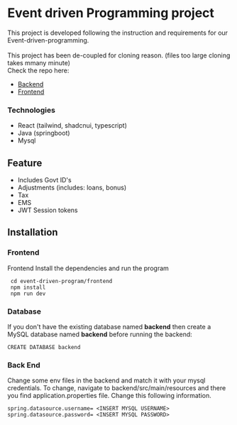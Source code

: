 # Event driven Programming project
This project is developed following the instruction and requirements for our Event-driven-programming.
<br><br>
This project has been de-coupled for cloning reason. (files too large cloning takes mmany minute)
<br>
Check the repo here:

- [Backend](https://github.com/khesir/event-driven-PMS-backend)
- [Frontend](https://github.com/khesir/event-driven-PMS-frontend)

### Technologies
- React (tailwind, shadcnui, typescript) 
- Java (springboot)
- Mysql

## Feature
- Includes Govt ID's
- Adjustments (includes: loans, bonus)
- Tax
- EMS
- JWT Session tokens

## Installation 


### Frontend 
Frontend
Install the dependencies and run the program
```
 cd event-driven-program/frontend
 npm install
 npm run dev
```
### Database
If you don't have the existing database named **backend** then create a MySQL database named **backend** before running the backend:
```
CREATE DATABASE backend
```

### Back End
Change some env files in the backend and match it with your mysql credentials.
To change, navigate to backend/src/main/resources and there you find application.properties file. Change this following information. 
```
spring.datasource.username= <INSERT MYSQL USERNAME>
spring.datasource.password= <INSERT MYSQL PASSWORD>
```


